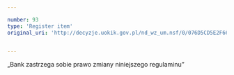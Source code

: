 ```yaml
---

number: 93
type: 'Register item'
original_uri: 'http://decyzje.uokik.gov.pl/nd_wz_um.nsf/0/076D5CD5E2F66B08C12572DD00329409?OpenDocument'


---
```


„Bank zastrzega sobie prawo zmiany niniejszego regulaminu”
